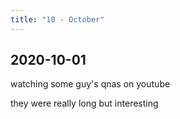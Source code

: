 ```yaml
---
title: "10 - October"
---
```


## 2020-10-01

watching some guy's qnas on youtube

they were really long but interesting
